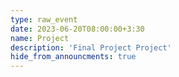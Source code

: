```yaml
---
type: raw_event
date: 2023-06-20T08:00:00+3:30
name: Project
description: 'Final Project Project'
hide_from_announcments: true
---
```

